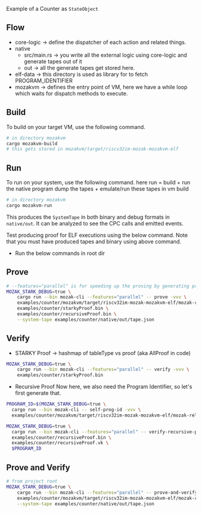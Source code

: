 Example of a Counter as `StateObject`

## Flow
- core-logic -> define the dispatcher of each action and related things.
- native
  - src/main.rs -> you write all the external logic using core-logic and generate tapes out of it
  - out -> all the generate tapes get stored here.
- elf-data -> this directory is used as library for to fetch PROGRAM_IDENTIFIER
- mozakvm -> defines the entry point of VM, here we have a while loop which waits for dispatch methods to execute.

## Build 

To build on your target VM, use the following command.
```sh
# in directory mozakvm
cargo mozakvm-build
# this gets stored in mozakvm/target/riscv32im-mozak-mozakvm-elf
```

## Run

To run on your system, use the following command.
here run = build + run the native program dump the tapes + emulate/run these tapes in vm build
```sh
# in directory mozakvm
cargo mozakvm-run
```

This produces the `SystemTape` in both binary and debug formats in `native/out`.
It can be analyzed to see the CPC calls and emitted events.

Test producing proof for ELF executions using the below command. Note that you must have produced
tapes and binary using above command.

- Run the below commands in root dir
## Prove
```sh
# --features="parallel" is for speeding up the proving by generating proof for multiple STARKy tables in parallel.
MOZAK_STARK_DEBUG=true \
    cargo run --bin mozak-cli --features="parallel" -- prove -vvv \
    examples/counter/mozakvm/target/riscv32im-mozak-mozakvm-elf/mozak-release/counter-mozakvm \
    examples/counter/starkyProof.bin \
    examples/counter/recursiveProof.bin \
    --system-tape examples/counter/native/out/tape.json
```

## Verify

- STARKY Proof -> hashmap of tableType vs proof (aka AllProof in code)
```sh
MOZAK_STARK_DEBUG=true \
    cargo run --bin mozak-cli --features="parallel" -- verify -vvv \
    examples/counter/starkyProof.bin
```

- Recursive Proof
Now here, we also need the Program Identifier, so let's first generate that.
```sh
PROGRAM_ID=$(MOZAK_STARK_DEBUG=true \
  cargo run --bin mozak-cli -- self-prog-id -vvv \
  examples/counter/mozakvm/target/riscv32im-mozak-mozakvm-elf/mozak-release/counter-mozakvm | tail -n 1)
```

```sh
MOZAK_STARK_DEBUG=true \
  cargo run --bin mozak-cli --features="parallel" -- verify-recursive-proof -vvv \
  examples/counter/recursiveProof.bin \
  examples/counter/recursiveProof.vk \
  $PROGRAM_ID
```

## Prove and Verify
```sh
# from project root
MOZAK_STARK_DEBUG=true \
    cargo run --bin mozak-cli --features="parallel" -- prove-and-verify -vvv \
    examples/counter/mozakvm/target/riscv32im-mozak-mozakvm-elf/mozak-release/counter-mozakvm \
    --system-tape examples/counter/native/out/tape.json
```
